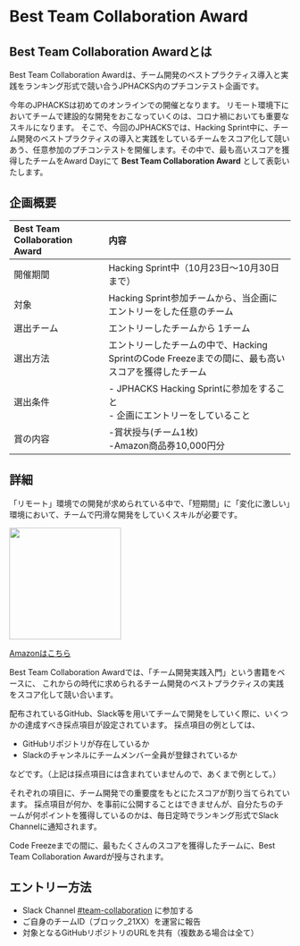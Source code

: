 # Best Team Collaboration Award
## Best Team Collaboration Awardとは

Best Team Collaboration Awardは、チーム開発のベストプラクティス導入と実践をランキング形式で競い合うJPHACKS内のプチコンテスト企画です。

今年のJPHACKSは初めてのオンラインでの開催となります。
リモート環境下においてチームで建設的な開発をおこなっていくのは、コロナ禍においても重要なスキルになります。
そこで、今回のJPHACKSでは、Hacking Sprint中に、チーム開発のベストプラクティスの導入と実践をしているチームをスコア化して競いあう、任意参加のプチコンテストを開催します。その中で、最も高いスコアを獲得したチームをAward Dayにて **Best Team Collaboration Award** として表彰いたします。

## 企画概要

|Best Team Collaboration Award | 内容 |
|:-----------|:------------|
| 開催期間 | Hacking Sprint中（10月23日〜10月30日まで）|
| 対象 | Hacking Sprint参加チームから、当企画にエントリーをした任意のチーム|
| 選出チーム | エントリーしたチームから 1チーム |
| 選出方法 | エントリーしたチームの中で、Hacking SprintのCode Freezeまでの間に、最も高いスコアを獲得したチーム |
| 選出条件 | - JPHACKS Hacking Sprintに参加をすること<br> - 企画にエントリーをしていること |
| 賞の内容 | -賞状授与(チーム1枚)<br>-Amazon商品券10,000円分<br> |

## 詳細

「リモート」環境での開発が求められている中で、「短期間」に「変化に激しい」環境において、チームで円滑な開発をしていくスキルが必要です。

<img src="https://images-na.ssl-images-amazon.com/images/I/81qsTUjiLTL.jpg" width="200px">

[Amazonはこちら](https://www.amazon.co.jp/%E3%83%81%E3%83%BC%E3%83%A0%E9%96%8B%E7%99%BA%E5%AE%9F%E8%B7%B5%E5%85%A5%E9%96%80-%E5%85%B1%E5%90%8C%E4%BD%9C%E6%A5%AD%E3%82%92%E5%86%86%E6%BB%91%E3%81%AB%E8%A1%8C%E3%81%86%E3%83%84%E3%83%BC%E3%83%AB%E3%83%BB%E3%83%A1%E3%82%BD%E3%83%83%E3%83%89-WEB-PRESS-plus/dp/4774164283)

Best Team Collaboration Awardでは、「チーム開発実践入門」という書籍をベースに、
これからの時代に求められるチーム開発のベストプラクティスの実践をスコア化して競い合います。

配布されているGitHub、Slack等を用いてチームで開発をしていく際に、いくつかの達成すべき採点項目が設定されています。
採点項目の例としては、

- GitHubリポジトリが存在しているか
- Slackのチャンネルにチームメンバー全員が登録されているか

などです。（上記は採点項目には含まれていませんので、あくまで例として。）

それぞれの項目に、チーム開発での重要度をもとにたスコアが割り当てられています。
採点項目が何か、を事前に公開することはできませんが、自分たちのチームが何ポイントを獲得しているのかは、毎日定時でランキング形式でSlack Channelに通知されます。

Code Freezeまでの間に、最もたくさんのスコアを獲得したチームに、Best Team Collaboration Awardが授与されます。

## エントリー方法

- Slack Channel [#team-collaboration](https://jphacks2021.slack.com/archives/C02GY82BFH8) に参加する
- ご自身のチームID（ブロック_21XX）を運営に報告
- 対象となるGitHubリポジトリのURLを共有（複数ある場合は全て）
